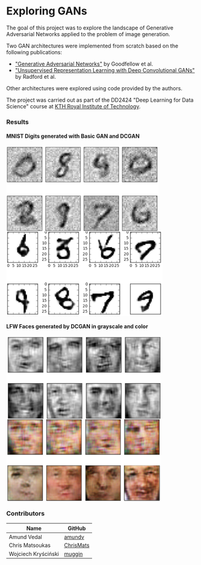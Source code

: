 # Exploring GANs
The goal of this project was to explore the landscape of Generative Adversarial Networks applied to the problem of image generation. 

Two GAN architectures were implemented from scratch based on the following publications:
- ["Generative Adversarial Networks"](https://arxiv.org/abs/1406.2661) by Goodfellow et al.
- ["Unsupervised Representation Learning with Deep Convolutional GANs"](https://arxiv.org/abs/1511.06434) by Radford et al.

Other architectures were explored using code provided by the authors.


The project was carried out as part of the DD2424 "Deep Learning for Data Science" course at [KTH Royal Institute of Technology](http://kth.se).

### Results
#### MNIST Digits generated with Basic GAN and DCGAN
<div>
<img align="center" src="/imgs/ss1.png" width=405>
<img align="center" src="/imgs/ss2.png" width=415>
</div>

#### LFW Faces generated by DCGAN in grayscale and color
<div>
<img align="center" src="/imgs/ss3.png" width=410>
<img align="center" src="/imgs/ss5.png" width=410>
</div>

### Contributors
Name | GitHub
------------ | -------------
Amund Vedal | [amundv](https://github.com/amundv)
Chris Matsoukas | [ChrisMats](https://github.com/ChrisMats)
Wojciech Kryściński | [muggin](https://github.com/muggin/)
